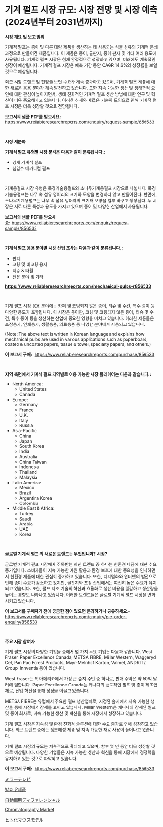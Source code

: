 <p><h1>기계 펄프 시장 규모: 시장 전망 및 시장 예측 (2024년부터 2031년까지)</h1></p><p><strong>시장 개요 및 보고 범위</strong></p>
<p><p>기계적 펄프는 종이 및 다른 대량 제품을 생산하는 데 사용되는 식물 섬유의 기계적 분쇄 과정으로 만들어진 제품입니다. 이 제품은 종이, 골판지, 종이 판자 및 기타 여러 용도에 사용됩니다. 기계적 펄프 시장은 현재 안정적으로 성장하고 있으며, 미래에도 계속적인 성장이 예상됩니다. 기계적 펄프 시장은 예측 기간 동안 CAGR 14.6%의 성장률을 보일 것으로 예상됩니다.</p><p>최근 시장 트렌드 및 전망을 보면 수요가 계속 증가하고 있으며, 기계적 펄프 제품에 대한 새로운 응용 분야가 계속 발전하고 있습니다. 또한 지속 가능한 생산 및 생태학적 요인에 대한 관심이 높아지면서, 생태 친화적인 기계적 펄프 생산 방법에 대한 연구 및 혁신이 더욱 중요해지고 있습니다. 이러한 추세와 새로운 기술의 도입으로 인해 기계적 펄프 시장은 더욱 성장할 것으로 전망됩니다.</p></p>
<p><strong>보고서의 샘플 PDF를 받으세요:</strong> <a href="https://www.reliableresearchreports.com/enquiry/request-sample/856533">https://www.reliableresearchreports.com/enquiry/request-sample/856533</a></p>
<p>&nbsp;</p>
<p><strong>시장 세분화</strong></p>
<p><strong>기계식 펄프 유형별 시장 분석은 다음과 같이 분류됩니다.:</strong></p>
<p><ul><li>경재 기계식 펄프</li><li>침엽수 메카니컬 펄프</li></ul></p>
<p>&nbsp;</p>
<p><p>기계용펄프 시장 유형은 묵경기술용펄프와 소나무기계용펄프 시장으로 나뉩니다. 묵경기술용펄프는 나무 속 섬유 덩어리의 크기와 모양을 변경하지 않고 만들어진다. 반면에, 소나무기계용펄프는 나무 속 섬유 덩어리의 크기와 모양을 일부 바꾸고 생성된다. 두 시장은 서로 다른 특성과 용도를 가지고 있으며 종이 및 다양한 산업에서 사용됩니다.</p></p>
<p><strong>보고서의 샘플 PDF를 받으세요:</strong>&nbsp;<a href="https://www.reliableresearchreports.com/enquiry/request-sample/856533">https://www.reliableresearchreports.com/enquiry/request-sample/856533</a></p>
<p>&nbsp;</p>
<p><strong> 기계식 펄프 응용 분야별 시장 산업 조사는 다음과 같이 분류됩니다.:</strong></p>
<p><ul><li>판지</li><li>코팅 및 비코팅 용지</li><li>티슈 & 타월</li><li>전문 분야 및 기타</li></ul></p>
<p><strong><a href="https://www.reliableresearchreports.com/mechanical-pulps-r856533">https://www.reliableresearchreports.com/mechanical-pulps-r856533</a></strong></p>
<p>&nbsp;</p>
<p><p>기계 펄프 시장 응용 분야에는 카퍼 및 코팅되지 않은 종이, 티슈 및 수건, 특수 종이 등 다양한 용도가 포함됩니다. 이 시장은 종이판, 코팅 및 코팅되지 않은 종이, 티슈 및 수건, 특수 종이 등을 생산하는 산업에 중요한 영향을 미치고 있습니다. 이러한 제품들은 포장용지, 인쇄용지, 생활용품, 의료용품 등 다양한 분야에서 사용되고 있습니다.</p><p>(Note: The above text is written in Korean language and explains how mechanical pulps are used in various applications such as paperboard, coated & uncoated papers, tissue & towel, specialty papers, and others.)</p></p>
<p><strong>이 보고서 구매:</strong>&nbsp; <a href="https://www.reliableresearchreports.com/purchase/856533">https://www.reliableresearchreports.com/purchase/856533</a></p>
<p>&nbsp;</p>
<p><strong>지역 측면에서 기계식 펄프 지역별로 이용 가능한 시장 플레이어는 다음과 같습니다.:</strong></p>
<p><ul>
    <li>
        North America:
        <ul>
            <li>United States</li>
            <li>Canada</li>
        </ul>
    </li>
    <li>
        Europe:
        <ul>
            <li>Germany</li>
            <li>France</li>
            <li>U.K.</li>
            <li>Italy</li>
            <li>Russia</li>
        </ul>
    </li>
    <li>
        Asia-Pacific:
        <ul>
            <li>China</li>
            <li>Japan</li>
            <li>South Korea</li>
            <li>India</li>
            <li>Australia</li>
            <li>China Taiwan</li>
            <li>Indonesia</li>
            <li>Thailand</li>
            <li>Malaysia</li>
        </ul>
    </li>
    <li>
        Latin America:
        <ul>
            <li>Mexico</li>
            <li>Brazil</li>
            <li>Argentina Korea</li>
            <li>Colombia</li>
        </ul>
    </li>
    <li>
        Middle East & Africa:
        <ul>
            <li>Turkey</li>
            <li>Saudi</li>
            <li>Arabia</li>
            <li>UAE</li>
            <li>Korea</li>
        </ul>
    </li>
    </ul></p>
<p>&nbsp;</p>
<p><strong>글로벌 기계식 펄프 의 새로운 트렌드는 무엇입니까? 시장?</strong></p>
<p><p>글로벌 기계적 펄프 시장에서 주목받는 최신 트렌드 중 하나는 친환경 제품에 대한 수요 증가입니다. 소비자들이 지속 가능한 자원 활용과 환경 보호에 대한 중요성을 인식하면서 친환경 제품에 대한 관심이 증가하고 있습니다. 또한, 디지털화와 인터넷의 발전으로 인해 종이 수요가 감소하고 있지만, 골판지와 포장 산업에서는 여전히 높은 수요가 유지되고 있습니다. 또한, 펄프 제조 기술의 혁신과 효율화로 생산 비용을 절감하고 생산량을 높이는 경향도 나타나고 있습니다. 이러한 트렌드들은 글로벌 기계적 펄프 시장을 변화시키고 있습니다.</p></p>
<p><strong>이 보고서를 구매하기 전에 궁금한 점이 있으면 문의하거나 공유하세요.</strong>- <a href="https://www.reliableresearchreports.com/enquiry/pre-order-enquiry/856533">https://www.reliableresearchreports.com/enquiry/pre-order-enquiry/856533</a></p>
<p>&nbsp;</p>
<p><strong>주요 시장 참여자</strong></p>
<p><p>기계 펄프 시장의 다양한 기업들 중에서 몇 가지 주요 기업은 다음과 같습니다. West Fraser, Paper Excellence Canada, METSA FIBRE, Millar Western, Waggeryd Cel, Pan Pac Forest Products, Mayr-Melnhof Karton, Valmet, ANDRITZ Group, Innventia 등이 있습니다. </p><p>West Fraser는 북 아메리카에서 가장 큰 숲지 주인 중 하나로, 판매 수익은 약 50억 달러에 달합니다. Paper Excellence Canada는 캐나다의 선도적인 펄프 및 종이 제조업체로, 산업 혁신을 통해 성장을 이끌고 있습니다.</p><p>METSA FIBRE는 유럽에서 주요한 펄프 생산업체로, 지정된 숲지에서 지속 가능한 생산을 통해 시장에서 강세를 보이고 있습니다. Millar Western은 캐나다의 강세인 펄프 및 종이 회사로, 지속 가능한 생산 및 혁신을 통해 시장에서 성장하고 있습니다.</p><p>기계 펄프 시장은 지속성 및 환경 친화적 솔루션에 대한 수요 증가로 인해 성장하고 있습니다. 최근 트렌드 중에는 생분해성 제품 및 지속 가능한 재료 사용이 늘어나고 있습니다.</p><p>기계 펄프 시장의 규모는 지속적으로 확대되고 있으며, 향후 몇 년 동안 더욱 성장할 것으로 예상됩니다. 다양한 기업들은 지속 가능한 생산과 혁신을 통해 시장에서 경쟁력을 유지하고 있는 것으로 파악되고 있습니다.</p></p>
<p><strong>이 보고서 구매:</strong>&nbsp;&nbsp;<a href="https://www.reliableresearchreports.com/purchase/856533">https://www.reliableresearchreports.com/purchase/856533</a></p>
<p><p><a href="https://medium.com/@austincooper525/%E3%83%9F%E3%83%A9%E3%83%BC%E3%83%86%E3%83%AC%E3%83%93%E5%B8%82%E5%A0%B4%E3%81%AF%E5%B8%82%E5%A0%B4%E3%82%B7%E3%82%A7%E3%82%A2-%E5%B8%82%E5%A0%B4%E3%83%88%E3%83%AC%E3%83%B3%E3%83%89-%E5%B8%82%E5%A0%B4%E6%88%90%E9%95%B7%E3%81%AB%E9%96%A2%E3%81%99%E3%82%8B%E6%83%85%E5%A0%B1%E3%82%92%E6%8F%90%E4%BE%9B%E3%81%97%E3%81%BE%E3%81%99-5356bcb4cdcb">ミラーテレビ</a></p><p><a href="https://medium.com/@cordiehyatt1/%EB%B0%9C%ED%9A%A8%EC%9C%A0-%EC%A0%9C%ED%92%88-%EC%8B%9C%EC%9E%A5%EC%9D%80-%EC%8B%9C%EC%9E%A5-%EC%A0%90%EC%9C%A0%EC%9C%A8-%EC%8B%9C%EC%9E%A5-%EB%8F%99%ED%96%A5-%EB%B0%8F-%EC%8B%9C%EC%9E%A5-%EC%84%B1%EC%9E%A5%EC%97%90-%EB%8C%80%ED%95%9C-%EC%A0%95%EB%B3%B4%EB%A5%BC-%EC%A0%9C%EA%B3%B5%ED%95%A9%EB%8B%88%EB%8B%A4-5516f5c1a0cb">발효 유제품</a></p><p><a href="https://github.com/xnljig2898992/Market-Research-Report-List-1/blob/main/281911020681.md">自動車用ディファレンシャル</a></p><p><a href="https://github.com/PeterParrish5/Market-Research-Report-List-4/blob/main/chromatography-market.md">Chromatography Market</a></p><p><a href="https://medium.com/@freedayundt2023/%E3%83%92%E3%83%88%E5%8C%96%E3%83%9E%E3%82%A6%E3%82%B9%E3%83%A2%E3%83%87%E3%83%AB%E5%B8%82%E5%A0%B4%E8%A6%8F%E6%A8%A1-%E5%B8%82%E5%A0%B4%E5%B1%95%E6%9C%9B%E3%81%A8%E5%B8%82%E5%A0%B4%E4%BA%88%E6%B8%AC-2024%E5%B9%B4%E3%81%8B%E3%82%892031%E5%B9%B4-b03ca89bf962">ヒト化マウスモデル</a></p></p>
